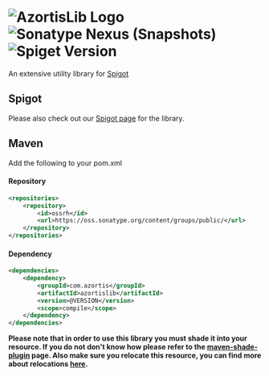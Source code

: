 # ![AzortisLib Logo](https://www.spigotmc.org/attachments/azortislib-fulltitle-png.470700/) ![Sonatype Nexus (Snapshots)](https://img.shields.io/nexus/s/https/oss.sonatype.org/com.azortis/azortislib.svg?style=flat-square) ![Spiget Version](https://img.shields.io/spiget/version/64232.svg?label=spigot&style=flat-square)

An extensive utility library for [Spigot](https://www.spigotmc.org/)

## Spigot
Please also check out our [Spigot page](https://www.spigotmc.org/resources/azortislib.64232/) for the library.

## Maven
Add the following to your pom.xml

#### Repository

```xml
<repositories>
    <repository>
        <id>ossrh</id>
        <url>https://oss.sonatype.org/content/groups/public/</url>
    </repository>
</repositories>
```

#### Dependency

```xml
<dependencies>
    <dependency>
        <groupId>com.azortis</groupId>
        <artifactId>azortislib</artifactId>
        <version>@VERSION</version>
        <scope>compile</scope>
    </dependency>
</dependencies>
```

**Please note that in order to use this library you must shade it into your resource. If you do not don't know how please refer to the [maven-shade-plugin](https://maven.apache.org/plugins/maven-shade-plugin/) page. Also make sure you relocate this resource, you can find more about relocations [here](https://maven.apache.org/plugins/maven-shade-plugin/examples/class-relocation.html).**
